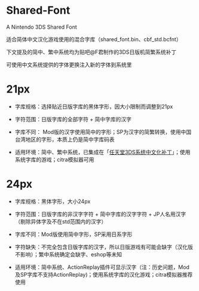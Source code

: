 # Shared-Font
A Nintendo 3DS Shared Font

适合简体中文汉化游戏使用的混合字库（shared_font.bin、cbf_std.bcfnt）

下文提及的简中、繁中系统均为贴吧@F君制作的3DS日版机简繁系统补丁

可使用中文系统提供的字体更换注入新的字体到系统里

# 21px
- 字库规格：选择贴近日版字库的黑体字形，因大小限制而调整到21px

- 字符范围：日版字库的全部字符 + 简中字库的汉字

- 字库不同： Mod版的汉字使用简中的字形；SP为汉字的简繁转换，使用中国台湾地区的字形，本质上仍是简中字库码表

- 适用环境：简中、繁中系统，已集成在「[任天堂3DS系统中文化补丁](https://www.tekqart.com/thread-278107-1-1.html)」；使用系统字库的游戏；citra模拟器可用

# 24px
- 字库规格：黑体字形，大小24px

- 字符范围：日版字库的非汉字字符 + 简中字库的汉字字符 + JP人名用汉字（剔除异体字及不在std范围内的汉字）

- 字库不同：Mod版使用简中字形，SP采用日系字形

- 字符缺失：不完全包含日版字库的汉字，所以日版游戏有可能会缺字（汉化版不影响）；繁中系统确定会缺字、eshop等未知

- 适用环境：简中系统、ActionReplay插件可显示汉字（注：历史问题，Mod及SP字库不支持ActionReplay)；使用系统字库的汉化游戏；citra模拟器推荐使用
